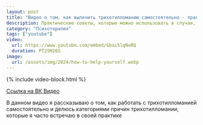 ```yaml
---
layout: post
title: "Видео о том, как вылечить трихотилломанию самостоятельно - практические советы"
description: Практические советы, которые можно использовать в случае, если нет возможности работать с психотерапевтом
category: "Психотерапия"
tags: ["youtube"]
video:
  url: https://www.youtube.com/embed/Gbai5lqNoRQ
  duration: PT25M26S
image:
  url: /assets/img/2024/how-to-help-yourself.webp
---
```


{% include video-block.html %}

<a href="https://vkvideo.ru/video-211245681_456239030" rel="nofollow">Ссылка на ВК Видео</a>

В данном видео я рассказываю о том, как работать с трихотилломанией самостоятельно и делюсь категориями причин трихотилломании, которые я часто встречаю в своей практике


